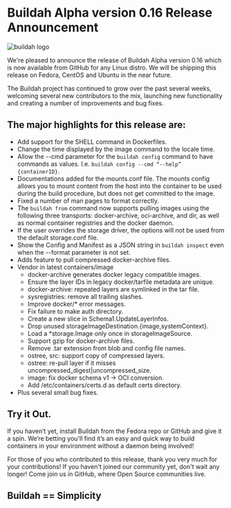 # Buildah Alpha version 0.16 Release Announcement

![buildah logo](https://cdn.rawgit.com/containers/buildah/master/logos/buildah-logo_large.png)

We're pleased to announce the release of Buildah Alpha version 0.16 which is now available from GitHub for any Linux distro.  We will be shipping this release on Fedora, CentOS and Ubuntu in the near future.

The Buildah project has continued to grow over the past several weeks, welcoming several new contributors to the mix, launching new functionality and creating a number of improvements and bug fixes.  

## The major highlights for this release are:

 * Add support for the SHELL command in Dockerfiles.
 * Change the time displayed by the image command to the locale time.
 * Allow the --cmd parameter for the `buildah config` command to have commands as values.  I.e. `buildah config --cmd “--help” {containerID}`.
 * Documentations added for the mounts.conf file. The mounts config allows you to mount content from the host into the container to be used during the build procedure, but does not get committed to the image.
 * Fixed  a number of man pages to format correctly.
 * The `buildah from` command now supports pulling images using the following three transports: docker-archive, oci-archive, and dir, as well as normal container registries and the docker daemon.
 * If the user overrides the storage driver, the options will not be used from the default storage.conf file.
 * Show the Config and Manifest as a JSON string in `buildah inspect` even when the  --format parameter is not set.
 * Adds feature to pull compressed docker-archive files.
 * Vendor in latest containers/image
   * docker-archive generates docker legacy compatible images.
   * Ensure the layer IDs in legacy docker/tarfile metadata are unique.
   * docker-archive: repeated layers are symlinked in the tar file.
   * sysregistries: remove all trailing slashes.
   * Improve docker/* error messages.
   * Fix failure to make auth directory.
   * Create a new slice in Schema1.UpdateLayerInfos.
   * Drop unused storageImageDestination.{image,systemContext}.
   * Load a *storage.Image only once in storageImageSource.
   * Support gzip for docker-archive files.
   * Remove .tar extension from blob and config file names.
   * ostree, src: support copy of compressed layers.
   * ostree: re-pull layer if it misses uncompressed_digest|uncompressed_size.
   * image: fix docker schema v1 -> OCI conversion.
   * Add /etc/containers/certs.d as default certs directory.
 * Plus several small bug fixes.

## Try it Out.

If you haven’t yet,  install Buildah from the Fedora repo or GitHub and give it a spin.  We’re betting you'll find it’s an easy and quick way to build containers in your environment without a daemon being involved!

For those of you who contributed to this release, thank you very much for your contributions!  If you haven't joined our community yet, don't wait any longer!  Come join us in GitHub, where Open Source communities live.

## Buildah == Simplicity

